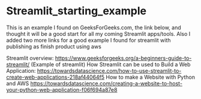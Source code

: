 # Streamlit_starting_example
This is an example I found on GeeksForGeeks.com, the link below, and thought it will be a good start for all my coming Streamlit apps/tools.
Also I added two more links for a good example I found for streamlit with publishing as finish product using aws

Streamlit overview: 
https://www.geeksforgeeks.org/a-beginners-guide-to-streamlit/
(Example of streamlit) How Streamlit can be used to Build a Web Application:
https://towardsdatascience.com/how-to-use-streamlit-to-create-web-applications-218af44064f5
How to make a Website with Python and AWS
https://towardsdatascience.com/creating-a-website-to-host-your-python-web-application-f06f694a87e8

